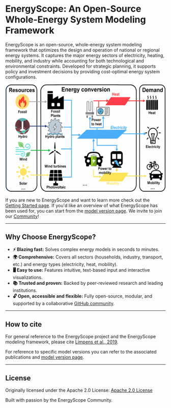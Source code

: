 # EnergyScope: An Open-Source Whole-Energy System Modeling Framework

EnergyScope is an open-source, whole-energy system modeling framework that optimizes the design and operation of national or regional energy systems. It captures the major energy sectors of electricity, heating, mobility, and industry while accounting for both technological and environmental constraints. Developed for strategic planning, it supports policy and investment decisions by providing cost-optimal energy system configurations.

![The EnergyScope Model.](./explanation/images/framework/conceptualization.png)

If you are new to EnergyScope and want to learn more check out the [Getting Started page](./getting-started/getting-started.md). If you'd like an overview of what EnergyScope has been used for, you can start from the [model version page](./models/index.md). We invite to join our [Community](./community/index.md)!


---

## Why Choose EnergyScope?
- **⚡ Blazing fast:** Solves complex energy models in seconds to minutes.
- **🌍 Comprehensive:** Covers all sectors (households, industry, transport, etc.) and energy types (electricity, heat, mobility).
- **🖥️ Easy to use:** Features intuitive, text-based input and interactive visualizations.
- **📚 Trusted and proven:** Backed by peer-reviewed research and leading institutions.
- **🔓 Open, accessible and flexible:** Fully open-source, modular, and supported by a collaborative [GitHub community](https://github.com/energyscope/EnergyScope).

---

## How to cite

For general reference to the EnergyScope project and the EnergyScope modeling framework, please cite [Limpens et al., 2019](https://doi.org/10.1016/j.apenergy.2019.113729).

For reference to specific model versions you can refer to the associated publications and [model version page](./models/index.md).

---

## License

Originally licensed under the Apache 2.0 License: [Apache 2.0 License](https://www.apache.org/licenses/LICENSE-2.0)

Built with passion by the EnergyScope Community.
